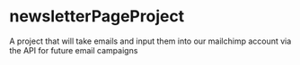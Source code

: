 # newsletterPageProject
A project that will take emails and input them into our mailchimp account via the API for future email campaigns
